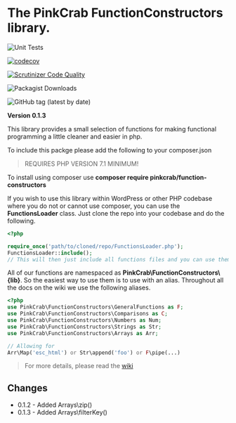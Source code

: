 # The PinkCrab FunctionConstructors library.

![Unit Tests](https://github.com/gin0115/pinkcrab_function_constructors/workflows/PHP%20Composer/badge.svg?branch=develop)

[![codecov](https://codecov.io/gh/gin0115/pinkcrab_function_constructors/branch/develop/graph/badge.svg?token=X4LS5961T1)](https://codecov.io/gh/gin0115/pinkcrab_function_constructors)

[![Scrutinizer Code Quality](https://scrutinizer-ci.com/g/gin0115/pinkcrab_function_constructors/badges/quality-score.png?b=master)](https://scrutinizer-ci.com/g/gin0115/pinkcrab_function_constructors/?branch=master)

![Packagist Downloads](https://img.shields.io/packagist/dt/pinkcrab/function-constructors?label=Downloads)

![GitHub tag (latest by date)](https://img.shields.io/github/v/tag/gin0115/pinkcrab_function_constructors?label=Latest)

**Version 0.1.3**

This library provides a small selection of functions for making functional programming a little cleaner and easier in php.

To include this packge please add the following to your composer.json

> REQUIRES PHP VERSION 7.1 MINIMUM!

To install using composer use **composer require pinkcrab/function-constructors**

If you wish to use this library within WordPress or other PHP codebase where you do not or cannot use composer, you can use the **FunctionsLoader** class. Just clone the repo into your codebase and do the following.

```php
<?php

require_once('path/to/cloned/repo/FunctionsLoader.php');
FunctionsLoader::include(); 
// This will then just include all functions files and you can use them.

```

All of our functions are namespaced as **PinkCrab\FunctionConstructors\\{lib}**. So the easiest way to use them is to use with an alias. Throughout all the docs on the wiki we use the following aliases.

```php
<?php
use PinkCrab\FunctionConstructors\GeneralFunctions as F;
use PinkCrab\FunctionConstructors\Comparisons as C;
use PinkCrab\FunctionConstructors\Numbers as Num;
use PinkCrab\FunctionConstructors\Strings as Str;
use PinkCrab\FunctionConstructors\Arrays as Arr;

// Allowing for
Arr\Map('esc_html') or Str\append('foo') or F\pipe(...)

```

> For more details, please read the [wiki](https://github.com/gin0115/pinkcrab_function_constructors/wiki)

## Changes
* 0.1.2 - Added Arrays\zip() 
* 0.1.3 - Added Arrays\filterKey()

